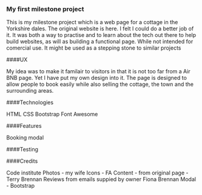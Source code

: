 ### My first milestone project

This is my milestone project which is a web page for a cottage in the Yorkshire dales. 
The original website is here. I felt I could do a better job of it. It was both a way to practise and to learn about 
the tech out there to help build websites, as will as building a functional page. While not intended for comercial use. 
It might be used as a stepping stone to similar projects

####UX

My idea was to make it familair to visitors in that it is not too far from a Air BNB page. Yet I have put my own design into it. 
The page is designed to allow people to book easily while also selling the cottage, the town and the surrounding areas.

####Technologies

HTML
CSS
Bootstrap
Font Awesome

####Features

Booking modal

####Testing

####Credits

Code institute
Photos - my wife
Icons - FA
Content - from original page - Terry Brennan
Reviews from emails suppied by owner Fiona  Brennan
Modal - Bootstrap
